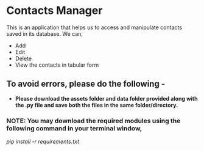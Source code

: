 # Contacts Manager 

This is an application that helps us to access and manipulate contacts saved in its database.
We can,
* Add
* Edit
* Delete
* View the contacts in tabular form

## To avoid errors, please do the following -
* **Please download the assets folder and data folder provided along with the .py file and save both the files in the same folder/directory.**

### NOTE: You may download the required modules using the following command in your terminal window, 
*pip install -r requirements.txt*
